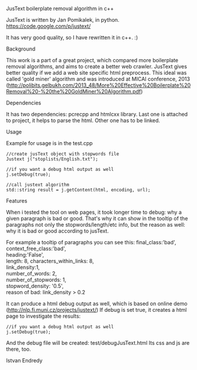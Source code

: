 JusText boilerplate removal algorithm in c++


JusText is written by Jan Pomikalek, in python. 
https://code.google.com/p/justext/


It has very good quality, so I have rewritten it in c++. :)

Background

This work is a part of a great project, which compared more boilerplate removal algorithms, and aims to create a better web crawler.
JusText gives better quality if we add a web site specific html preprocess. This ideal was called 'gold miner' algorithm and was introduced at MICAI conference, 2013 (http://polibits.gelbukh.com/2013_48/More%20Effective%20Boilerplate%20Removal%20-%20the%20GoldMiner%20Algorithm.pdf) 

Dependencies

It has two dependencies: pcrecpp and htmlcxx library. Last one is attached to project, it helps to parse the html. 
Other one has to be linked.

Usage

Example for usage is in the test.cpp

	//create jusText object with stopwords file
	Justext j("stoplists/English.txt");

	//if you want a debug html output as well
	j.setDebug(true); 
	
	//call justext algorithm
	std::string result = j.getContent(html, encoding, url);


Features

When i tested the tool on web pages, it took longer time to debug: why a given paragraph is bad or good.
That's why it can show in the tooltip of the paragraphs not only the stopwords/length/etc info, but the reason as well: why it is bad or good according to jusText.

For example a tooltip of paragraphs you can see this:
 final_class:'bad',	
 context_free_class:'bad',	
 heading:'False',	
 length: 8,	
 characters_within_links: 8,	
 link_density:1,	
 number_of_words: 2,	
 number_of_stopwords: 1,	
 stopword_density: '0.5',	
 reason of bad: link_density > 0.2


It can produce a html debug output as well, which is based on online demo (http://nlp.fi.muni.cz/projects/justext/)
If debug is set true, it creates a html page to investigate the results:

	//if you want a debug html output as well
	j.setDebug(true); 

And the debug file will be created: test/debugJusText.html
Its css and js are there, too.

Istvan Endredy